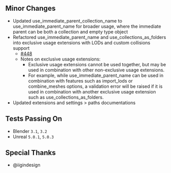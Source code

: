 ## Minor Changes
* Updated use_immediate_parent_collection_name to use_immediate_parent_name for broader usage, where the immediate parent can be both a collection and empty type object
* Refactored use_immediate_parent_name and use_collections_as_folders into exclusive usage extensions with LODs and custom collisions support
  * [#448](https://github.com/EpicGames/BlenderTools/issues/448)
  * Notes on exclusive usage extensions:
    * Exclusive usage extensions cannot be used together, but may be used in combination with other non-exclusive usage extensions.
    * For example, while use_immediate_parent_name can be used in combination with features such as import_lods or combine_meshes options, a validation error will be raised if it is used in combination with another exclusive usage extension such as use_collections_as_folders.
* Updated extensions and settings > paths documentations


## Tests Passing On
* Blender `3.1`, `3.2`
* Unreal `5.0.1`, `5.0.3`

## Special Thanks
* @iigindesign
